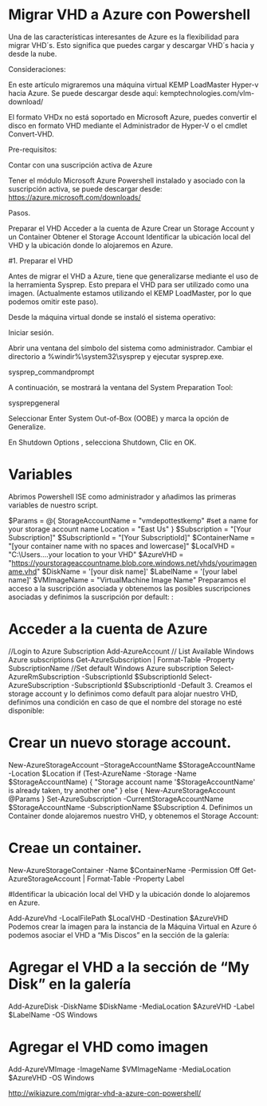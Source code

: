 
# Migrar VHD a Azure con Powershell


Una de las características interesantes de Azure es la flexibilidad para migrar VHD´s. Esto significa que puedes cargar y descargar VHD´s hacia y desde la nube.

Consideraciones:

En este artículo migraremos una máquina virtual KEMP LoadMaster Hyper-v hacia Azure. Se puede descargar desde aquí: kemptechnologies.com/vlm-download/

El formato VHDx no está soportado en Microsoft Azure, puedes convertir el disco en formato VHD mediante el Administrador de Hyper-V o el cmdlet Convert-VHD.

Pre-requisitos:

Contar con una suscripción activa de Azure

Tener el módulo Microsoft Azure Powershell instalado y asociado con la suscripción activa, se puede descargar desde: https://azure.microsoft.com/downloads/

Pasos.

Preparar el VHD
Acceder a la cuenta de Azure
Crear un Storage Account y un Container
Obtener el Storage Account
Identificar la ubicación local del VHD y la ubicación donde lo alojaremos en Azure.


#1. Preparar el VHD

Antes de migrar el VHD a Azure, tiene que generalizarse mediante el uso de la herramienta Sysprep. Esto prepara el VHD para ser utilizado como una imagen. (Actualmente estamos utilizando el KEMP LoadMaster, por lo que podemos omitir este paso).

Desde la máquina virtual donde se instaló el sistema operativo:

Iniciar sesión.

Abrir una ventana del símbolo del sistema como administrador. Cambiar el directorio a %windir%\system32\sysprep y ejecutar sysprep.exe.

sysprep_commandprompt

A continuación, se mostrará la ventana del System Preparation Tool:

sysprepgeneral

Seleccionar Enter System Out-of-Box (OOBE) y marca la opción de Generalize.

En Shutdown Options , selecciona Shutdown, Clic en OK.

# Variables 

Abrimos Powershell ISE como administrador y añadimos las primeras variables de nuestro script.


$Params = @{
 StorageAccountName = "vmdepottestkemp" #set a name for your storage account name
 Location = "East Us"
 }
$Subscription = "[Your Subscription]"
$SubscriptionId = "[Your SubscriptioId]"
$ContainerName = "[your container name with no spaces and lowercase]"
$LocalVHD = "C:\Users\....your location to your VHD"
$AzureVHD = "https://yourstorageaccountname.blob.core.windows.net/vhds/yourimagename.vhd"
$DiskName = '[your disk name]'
$LabelName = '[your label name]'
$VMImageName = "VirtualMachine Image Name"
Preparamos el acceso a la suscripción asociada y obtenemos las posibles suscripciones asociadas y definimos la suscripción por default: :


# Acceder a la cuenta de Azure

//Login to Azure Subscription
Add-AzureAccount
// List Available Windows Azure subscriptions
Get-AzureSubscription | Format-Table -Property SubscriptionName
//Set default Windows Azure subscription 
Select-AzureRmSubscription -SubscriptionId $SubscriptionId
Select-AzureSubscription -SubscriptionId $SubscriptionId -Default
3. Creamos el storage account y lo definimos como default para alojar nuestro VHD, definimos una condición en caso de que el nombre del storage no esté disponible:

# Crear un nuevo storage account.
New-AzureStorageAccount –StorageAccountName $StorageAccountName -Location $Location
if (Test-AzureName -Storage -Name $StorageAccountName) {
 "Storage account name '$StorageAccountName' is already taken, try another one"
} else {
 New-AzureStorageAccount @Params
}
Set-AzureSubscription -CurrentStorageAccountName $StorageAccountName -SubscriptionName $Subscription
4. Definimos un Container  donde alojaremos nuestro VHD, y obtenemos el Storage Account:

# Creae un container.
New-AzureStorageContainer -Name $ContainerName -Permission Off
Get-AzureStorageAccount | Format-Table -Property Label

#Identificar la ubicación local del VHD y la ubicación donde lo alojaremos en Azure.

Add-AzureVhd -LocalFilePath $LocalVHD -Destination $AzureVHD
Podemos crear la imagen para la instancia de la Máquina Virtual en Azure ó podemos asociar el VHD a “Mis Discos” en la sección de la galería:

# Agregar el VHD a la sección de  “My Disk” en la galería

Add-AzureDisk -DiskName $DiskName -MediaLocation $AzureVHD -Label $LabelName -OS Windows

# Agregar el VHD como imagen 
Add-AzureVMImage -ImageName $VMImageName -MediaLocation $AzureVHD -OS Windows

 http://wikiazure.com/migrar-vhd-a-azure-con-powershell/
